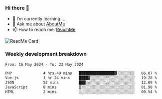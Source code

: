 ### Hi there 👋

- 🌱 I’m currently learning ...
- 💬 Ask me about [AboutMe](https://www.itzcy.com/about)
- 📫 How to reach me: [ReachMe](https://www.itzcy.com/about)

![ReadMe Card](https://github-readme-stats-ten-gilt.vercel.app/api?username=SuperChenYun&show_icons=true&title_color=fff&icon_color=79ff97&text_color=9f9f9f&bg_color=151515&hide_border=true)

### Weekly development breakdown
<!--START_SECTION:waka-->

```txt
From: 16 May 2024 - To: 23 May 2024

PHP              4 hrs 49 mins   ████████████████▓░░░░░░░░   66.07 %
Vue.js           1 hr 24 mins    ████▓░░░░░░░░░░░░░░░░░░░░   19.20 %
JSON             52 mins         ███░░░░░░░░░░░░░░░░░░░░░░   12.09 %
JavaScript       8 mins          ▒░░░░░░░░░░░░░░░░░░░░░░░░   01.90 %
HTML             2 mins          ░░░░░░░░░░░░░░░░░░░░░░░░░   00.54 %
```

<!--END_SECTION:waka-->
